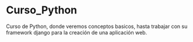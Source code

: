 # Curso_Python
Curso de Python, donde veremos conceptos basicos, hasta trabajar con su framework django para la creación de una aplicación web.
